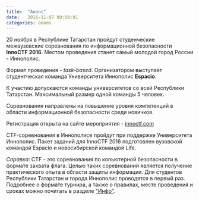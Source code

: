 ```yaml
---
title:  "Анонс"
date:   2016-11-07 00:00:01
categories: anons
---
```


20 ноября в Республике Татарстан пройдут студенческие межвузовские соревнования по информационной безопасности **InnoCTF 2016**. Местом проведения станет самый молодой город России - Иннополис.

Формат проведения - *task-based*. Организатором выступает студентческая команда Университета Иннополис **Espacio**.

К участию допускаются команды университетов со всей Республики Татарстан. Максимальный размер одной команды 5 человек.

Соревнования направлены на повышение уровня компетенций в области информационной безопасности среди новичков. 

Регистрация открыта на сайте мероприятия - [innoctf.com](https://innoctf.com)

CTF-соревнования в Иннополисе пройдут при поддержке Университета Иннополис. Пакет заданий для InnoCTF 2016 подготовлен вузовской командой Espacio и новосибирской командой Life.

*Справка*: CTF - это соревнования по копьютерной безопасности в формате захвата флага. Целью таких соревнований является получение практического опыта в области защиты информации. Для студентов Республики Татарстан и города Иннополис проводятся в первый раз. Подробнее о формате турнира, а также о правилах, месте проведения и сроках можно почитать в разделе ["Инфо"](https://innoctf.com/about).